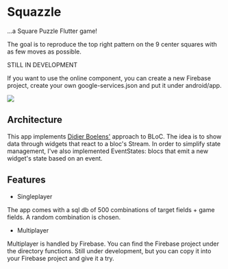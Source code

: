 # Squazzle

...a Square Puzzle Flutter game! 

The goal is to reproduce the top right pattern
on the 9 center squares with as few moves as possible.

STILL IN DEVELOPMENT 

If you want to use the online component, you can create a new Firebase project, 
create your own google-services.json and put it under android/app.

![](https://raw.githubusercontent.com/GLodi/squazzle/master/gfx/squazzlegif.gif)

## Architecture

This app implements [Didier Boelens'](https://www.didierboelens.com/2018/12/reactive-programming---streams---bloc---practical-use-cases/) approach to BLoC.
The idea is to show data through widgets that react to a bloc's Stream.
In order to simplify state management, I've also implemented EventStates: 
blocs that emit a new widget's state based on an event.

## Features

  - Singleplayer

 The app comes with a sql db of 500 combinations of target fields + game fields. A random 
 combination is chosen.
 
  - Multiplayer

Multiplayer is handled by Firebase. You can find the Firebase project under the directory functions. 
Still under development, but you can copy it into your Firebase project and give it a try.
